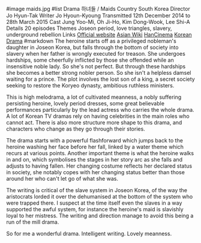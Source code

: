 #image	maids.jpg
#list
Drama	&#54616;&#45376;&#46308; / Maids
Country	South Korea
Director	Jo Hyun-Tak
Writer	Jo Hyoun-Kyoung
Transmitted	12th December 2014 to 28th March 2015
Cast	Jung Yoo-Mi, Oh Ji-Ho, Kim Dong-Wook, Lee Shi-A
Details	20 episodes
Themes	Joseon period, love triangles, slavery, underground rebellion
Links	[Official website](http://tv.jtbc.joins.com/housemaid/) [Asian Wiki](http://asianwiki.com/Maids) [HanCinema](https://www.hancinema.net/korean_drama_Maids.php) [Korean Drama](https://www.koreandrama.org/maids/)
#markdown
The heroine starts off as a privileged nobleman's daughter in Joseon
Korea, but falls through the bottom of society into slavery when her
father is wrongly executed for treason. She undergoes hardships, some
cheerfully inflicted by those she offended while an insensitive noble lady.
So she's not perfect. But
through these hardships she becomes a better strong nobler person.
So she isn't a helpless damsel waiting for a prince.
The plot involves the lost son of a king, a secret society seeking to
restore the Koryeo dynasty, ambitious ruthless ministers.

This is high melodrama, a lot of cultivated meanness, a nobly suffering
persisting heroine, lovely period dresses, some great believable
performances particularly by the lead actress who carries the whole drama.
A lot of Korean TV dramas rely on having celebrities in the main roles
who cannot act. There is also more structure more shape to this drama,
and characters who change as they go through their stories.

The drama starts with a powerful flashforward which jumps back to the
heroine washing her face before her fall, linked by a water theme which recurs at
various points. Another important theme is what the heroine walks in and
on, which symbolises the stages in her story arc as she falls and adjusts
to having fallen. Her changing costume reflects her declared status in
society, she notably copes with her changing status better than
those around her who can't let go of what she was.

The writing is critical of the slave system in Joseon Korea, of the
way the aristocrats lorded it over the dehumanised at the bottom of the
system who were trapped there.  I suspect at the time itself
even the slaves in a way supported the awful system, for instance the
heroine's maid is slavishly loyal to her mistress. The writing
and direction manage to avoid this being a run of the mill drama.

So for me a wonderful drama. Intelligent writing. Lovely meanness.
